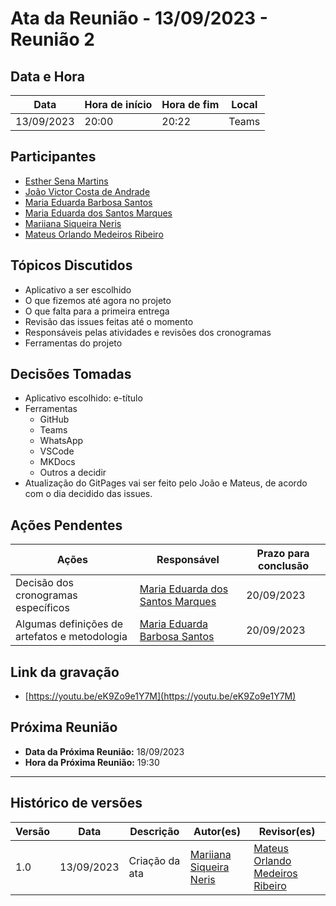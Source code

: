 # Ata da Reunião - 13/09/2023 - Reunião 2

## Data e Hora
| Data          | Hora de início | Hora de fim | Local |
|---------------|----------------|-------------|-------|
|  13/09/2023   |      20:00     |    20:22    | Teams |

  
## Participantes
* [Esther Sena Martins](https://github.com/esmsena)
* [João Victor Costa de Andrade](https://github.com/jvcostta)
* [Maria Eduarda Barbosa Santos](https://github.com/Madu01)
* [Maria Eduarda dos Santos Marques ](https://github.com/EduardaSMarques)
* [Mariiana Siqueira Neris](https://github.com/Maryyscreuza)
* [Mateus Orlando Medeiros Ribeiro](https://github.com/MateusPy)

## Tópicos Discutidos
* Aplicativo a ser escolhido
* O que fizemos até agora no projeto
* O que falta para a primeira entrega
* Revisão das issues feitas até o momento
* Responsáveis pelas atividades e revisões dos cronogramas
* Ferramentas do projeto

## Decisões Tomadas
* Aplicativo escolhido: e-título
* Ferramentas
  - GitHub
  - Teams
  - WhatsApp
  - VSCode
  - MKDocs
  - Outros a decidir
* Atualização do GitPages vai ser feito pelo João e Mateus, de acordo com o dia decidido das issues.

## Ações Pendentes
| Ações       | Responsável     | Prazo para conclusão |
|-------------|-----------------|----------------------|
| Decisão dos cronogramas específicos | [Maria Eduarda dos Santos Marques ](https://github.com/EduardaSMarques)     | 20/09/2023 |
| Algumas definições de artefatos e metodologia | [Maria Eduarda Barbosa Santos](https://github.com/Madu01) | 20/09/2023 |

## Link da gravação
* [https://youtu.be/eK9Zo9e1Y7M](https://youtu.be/eK9Zo9e1Y7M)

## Próxima Reunião
* **Data da Próxima Reunião:** 18/09/2023
* **Hora da Próxima Reunião:** 19:30
---

## Histórico de versões
| Versão | Data       | Descrição                   | Autor(es)     | Revisor(es) |
|--------|------------|-----------------------------|---------------|-------------|
| 1.0    | 13/09/2023 | Criação da ata | [Mariiana Siqueira Neris](https://github.com/Maryyscreuza) | [Mateus Orlando Medeiros Ribeiro](https://github.com/MateusPy)       |
